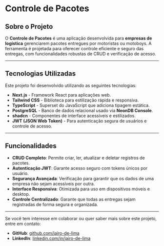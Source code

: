 # Controle de Pacotes

## Sobre o Projeto

O **Controle de Pacotes** é uma aplicação desenvolvida para **empresas de logística** gerenciarem pacotes entregues por motoristas ou motoboys. A ferramenta é projetada para oferecer controle eficiente e seguro das entregas, com funcionalidades robustas de CRUD e verificação de acesso.

---

## Tecnologias Utilizadas

Este projeto foi desenvolvido utilizando as seguintes tecnologias:

- **Next.js** - Framework React para aplicações web.
- **Tailwind CSS** - Biblioteca para estilização rápida e responsiva.
- **TypeScript** - Superset do JavaScript que adiciona tipagem estática.
- **PostgreSQL** - Banco de dados relacional usado via **NeonDB Console**.
- **shadcn** - Componentes de interface acessíveis e estilizados.
- **JWT (JSON Web Token)** - Para autenticação segura de usuários e controle de acesso.

---

## Funcionalidades

- **CRUD Completo**: Permite criar, ler, atualizar e deletar registros de pacotes.
- **Autenticação JWT**: Garante acesso seguro com tokens únicos por usuário.
- **Segurança Avançada**: Verificação para garantir que os dados de uma empresa não sejam acessíveis por outra.
- **Interface Responsiva**: Otimizada para uso em dispositivos móveis e desktop.
- **Controle Centralizado**: Garante que todas as entregas sejam registradas de forma segura e organizada.
---



Se você tem interesse em colaborar ou quer saber mais sobre este projeto, entre em contato:

- **GitHub**: [github.com/jairo-de-lima](https://github.com/jairo-de-lima)
- **LinkedIn**: [linkedin.com/in/jairo-de-lima](https://linkedin.com/in/jairo-de-lima)
